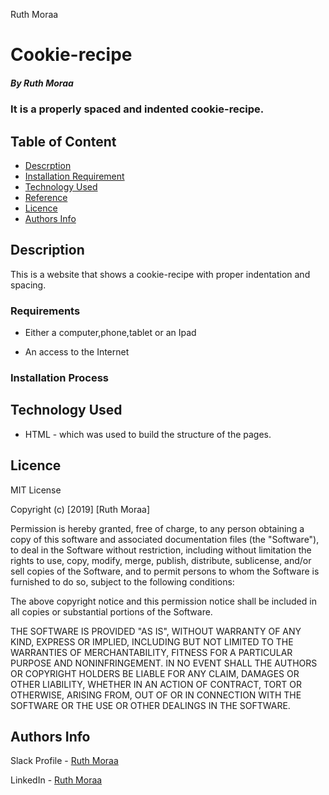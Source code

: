 Ruth Moraa
# Cookie-recipe

##### By Ruth Moraa 
### It is a properly spaced and indented cookie-recipe.

## Table of Content

+ [Descrption](Description)
+ [Installation Requirement](#Installation)
+ [Technology Used](#technology-used)
+ [Reference](#reference)
+ [Licence](#licence)
+ [Authors Info](#author-Info)

## Description
<p>This is  a website that shows a cookie-recipe with proper indentation and spacing.</p>


### Requirements

* Either a computer,phone,tablet or an Ipad

* An access to the Internet

### Installation Process

## Technology Used
* HTML - which was used to build the structure of the pages.


## Licence

MIT License

Copyright (c) [2019] [Ruth Moraa]

Permission is hereby granted, free of charge, to any person obtaining a copy
of this software and associated documentation files (the "Software"), to deal
in the Software without restriction, including without limitation the rights
to use, copy, modify, merge, publish, distribute, sublicense, and/or sell
copies of the Software, and to permit persons to whom the Software is
furnished to do so, subject to the following conditions:

The above copyright notice and this permission notice shall be included in all
copies or substantial portions of the Software.

THE SOFTWARE IS PROVIDED "AS IS", WITHOUT WARRANTY OF ANY KIND, EXPRESS OR
IMPLIED, INCLUDING BUT NOT LIMITED TO THE WARRANTIES OF MERCHANTABILITY,
FITNESS FOR A PARTICULAR PURPOSE AND NONINFRINGEMENT. IN NO EVENT SHALL THE
AUTHORS OR COPYRIGHT HOLDERS BE LIABLE FOR ANY CLAIM, DAMAGES OR OTHER
LIABILITY, WHETHER IN AN ACTION OF CONTRACT, TORT OR OTHERWISE, ARISING FROM,
OUT OF OR IN CONNECTION WITH THE SOFTWARE OR THE USE OR OTHER DEALINGS IN THE
SOFTWARE.

## Authors Info

Slack Profile - [Ruth Moraa](https://app.slack.com/client/T0101L740P4/D033AKM6RR7)

LinkedIn - [Ruth Moraa](https://www.linkedin.com/Ruth)
